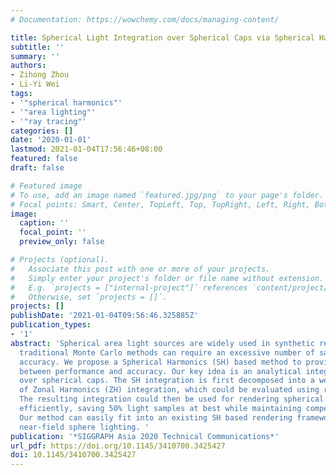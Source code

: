 ```yaml
---
# Documentation: https://wowchemy.com/docs/managing-content/

title: Spherical Light Integration over Spherical Caps via Spherical Harmonics
subtitle: ''
summary: ''
authors:
- Zihong Zhou
- Li-Yi Wei
tags:
- '"spherical harmonics"'
- '"area lighting"'
- '"ray tracing"'
categories: []
date: '2020-01-01'
lastmod: 2021-01-04T17:56:46+08:00
featured: false
draft: false

# Featured image
# To use, add an image named `featured.jpg/png` to your page's folder.
# Focal points: Smart, Center, TopLeft, Top, TopRight, Left, Right, BottomLeft, Bottom, BottomRight.
image:
  caption: ''
  focal_point: ''
  preview_only: false

# Projects (optional).
#   Associate this post with one or more of your projects.
#   Simply enter your project's folder or file name without extension.
#   E.g. `projects = ["internal-project"]` references `content/project/deep-learning/index.md`.
#   Otherwise, set `projects = []`.
projects: []
publishDate: '2021-01-04T09:56:46.325885Z'
publication_types:
- '1'
abstract: 'Spherical area light sources are widely used in synthetic rendering. However,
  traditional Monte Carlo methods can require an excessive number of samples for sufficient
  accuracy. We propose a Spherical Harmonics (SH) based method to provide a trade-off
  between performance and accuracy. Our key idea is an analytical integration of SH
  over spherical caps. The SH integration is first decomposed into a weighted sum
  of Zonal Harmonics (ZH) integration, which could be evaluated using recurrence formulae.
  The resulting integration could then be used for rendering spherical area lights
  efficiently, saving 50% light samples at best while maintaining competitive accuracy.
  Our method can easily fit into an existing SH based rendering framework to support
  near-field sphere lighting. '
publication: '*SIGGRAPH Asia 2020 Technical Communications*'
url_pdf: https://doi.org/10.1145/3410700.3425427
doi: 10.1145/3410700.3425427
---
```

